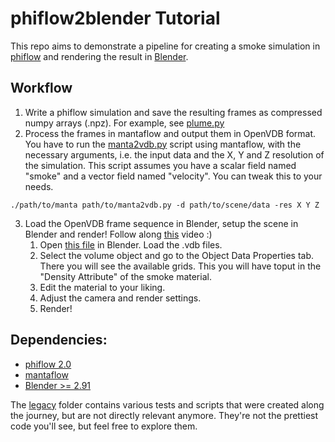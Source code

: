 # phiflow2blender Tutorial

This repo aims to demonstrate a pipeline for creating a smoke simulation in [phiflow](https://github.com/tum-pbs/PhiFlow) and rendering the result in [Blender](https://www.blender.org/).

## Workflow
1. Write a phiflow simulation and save the resulting frames as compressed numpy arrays (.npz). For example, see [plume.py](tutorial/plume.py)
2. Process the frames in mantaflow and output them in OpenVDB format. You have to run the [manta2vdb.py](tutorial/manta2vdb.py) script using mantaflow, with the
necessary arguments, i.e. the input data and the X, Y and Z resolution of the simulation. This script assumes you have a scalar field named "smoke" and a vector
field named "velocity". You can tweak this to your needs.
    
`./path/to/manta path/to/manta2vdb.py -d path/to/scene/data -res X Y Z `

3. Load the OpenVDB frame sequence in Blender, setup the scene in Blender and render!
    Follow along [this]() video :)
    1. Open [this file](tutorial/scene.blend) in Blender. Load the .vdb files.
    2. Select the volume object and go to the Object Data Properties tab. There you will see the available grids. This you will have toput
    in the "Density Attribute" of the smoke material.
    3. Edit the material to your liking.
    4. Adjust the camera and render settings.
    5. Render! 



## Dependencies:

 - [phiflow 2.0](https://github.com/tum-pbs/PhiFlow#installation)
 - [mantaflow](http://mantaflow.com/install.html)
 - [Blender >= 2.91](https://www.blender.org/download/)

The [legacy](legacy/) folder contains various tests and scripts that were created along the journey, but are not directly relevant anymore. They're not the prettiest code you'll see, but feel free to explore them.
